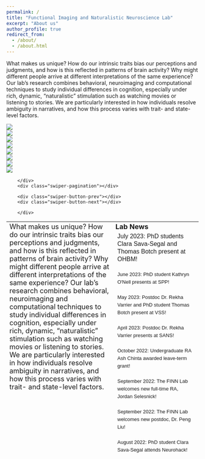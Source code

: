 ```yaml
---
permalink: /
title: "Functional Imaging and Naturalistic Neuroscience Lab"
excerpt: "About us"
author_profile: true
redirect_from: 
  - /about/
  - /about.html
---
```


What makes us unique? How do our intrinsic traits bias our perceptions and judgments, and how is this reflected in patterns of brain activity? Why might different people arrive at different interpretations of the same experience? Our lab’s research combines behavioral, neuroimaging and computational techniques to study individual differences in cognition, especially under rich, dynamic, “naturalistic” stimulation such as watching movies or listening to stories. We are particularly interested in how individuals resolve ambiguity in narratives, and how this process varies with trait- and state-level factors. 

<html>
<head>
    <link rel = "stylesheet" href="https://thefinnlab.github.io/files/image carousel.css">
    <link rel = "stylesheet" href="https://cdn.jsdelivr.net/npm/swiper@10/swiper-bundle.min.css">
</head>

<body>
<table style="border: none">
            <tr style="border: 0 solid transparent; border-bottom-width: 2.5px;">
                <td width="80%" style="border: none; vertical-align: top;">
                    <font size="4">What makes us unique? How do our intrinsic traits bias our perceptions and judgments, and how is this reflected in patterns of brain activity? Why might different people arrive at different interpretations of the same experience? Our lab’s research combines behavioral, neuroimaging and computational techniques to study individual differences in cognition, especially under rich, dynamic, “naturalistic” stimulation such as watching movies or listening to stories. We are particularly interested in how individuals resolve ambiguity in narratives, and how this process varies with trait- and state-level factors.<br></font>
                </td>
<div class = "container">
    <div class="swiper">
        <div class="swiper-wrapper">
            <!-- Slides -->
            <div class="swiper-slide"><img src="https://thefinnlab.github.io/images/img-1.jpg"></div>
            <div class="swiper-slide"><img src="https://thefinnlab.github.io/images/img-4.jpg"></div>
            <div class="swiper-slide"><img src="https://thefinnlab.github.io/images/img-5.jpeg"></div>
            <div class="swiper-slide"><img src="https://thefinnlab.github.io/images/img-2.jpg"></div>
            <div class="swiper-slide"><img src="https://thefinnlab.github.io/images/img-3.jpg"></div>
            <div class="swiper-slide"><img src="https://thefinnlab.github.io/images/img-6.HEIC"></div>
            <div class="swiper-slide"><img src="https://thefinnlab.github.io/images/img-7.JPG"></div>
            <div class="swiper-slide"><img src="https://thefinnlab.github.io/images/img-8.jpg"></div>
             
        </div>
        <div class="swiper-pagination"></div>
          
        <div class="swiper-button-prev"></div>
        <div class="swiper-button-next"></div>
          
        </div>
</div>

<script src="https://cdn.jsdelivr.net/npm/swiper@10/swiper-bundle.min.js"></script>
<script>
    const swiper = new Swiper('.swiper', {
    slidesPerView: 1,
    autoplay: {
        delay: 7500,
        disableOnInteraction: false,
    },
    loop: true,

  pagination: {
    el: '.swiper-pagination',
    clickable: true,
  },

  navigation: {
    nextEl: '.swiper-button-next',
    prevEl: '.swiper-button-prev',
  },

});
</script>

<td width="20%" style="border: none; vertical-align: top;">
                    <style>
                        body {
                        margin-bottom: 200%;
                        }
                        .scroll {
                        border: none;
                        padding: 5px;
                        font: 24px/20px sans-serif;
                        width: 200px;
                        height: 600px;
                        overflow-y: scroll;
                        }
                        ::-webkit-scrollbar {
                        width: 7px;
                        height: 12px;
                        }
                        ::-webkit-scrollbar-track {
                        border: 1px solid rgb(255, 255, 255);
                        border-radius: 7px;
                        }
                        ::-webkit-scrollbar-thumb {
                        background: solid rgb(34, 35, 34);
                        border-radius: 7px;
                        }
                        ::-webkit-scrollbar-thumb:hover {
                        background: rgb(34, 35, 34);
                        }
                        </style>
                        </head>
                        <body>
                            <font size="4"><b>Lab News</b></font><br>
                        <div class="scroll">
                            <font size="3">July 2023: PhD students Clara Sava-Segal and Thomas Botch present at OHBM!</font><br>
                            <br>
                            <font size="2">June 2023: PhD student Kathryn O'Nell presents at SPP!</font><br>
                            <br>
                            <font size="2">May 2023: Postdoc Dr. Rekha Varrier and PhD student Thomas Botch present at VSS!</font><br>
                            <br>
                            <font size="2">April 2023: Postdoc Dr. Rekha Varrier presents at SANS!</font><br>
                            <br>
                            <font size="2">October 2022: Undergraduate RA Ash Chinta awarded leave-term grant!</font><br>
                            <br>
                            <font size="2">September 2022: The FINN Lab welcomes new full-time RA, Jordan Selesnick!</font><br>
                            <br>
                            <font size="2">September 2022: The FINN Lab welcomes new postdoc, Dr. Peng Liu!</font><br>
                            <br>
                            <font size="2">August 2022: PhD student Clara Sava-Segal attends Neurohack!</font><br>
                            <br>
                            <font size="2">August 2022: Undergraduate RA Anna Katherine Ray awarded leave-term grant!</font><br>
                            <br>
                            <font size="2">July 2022: PhD student Thomas Botch awarded Primals Research Student Award!</font><br>
                            <br>
                            <font size="2">June 2022: PhD student Kathryn O'Nell and Dr. Emily Finn awarded Wright Center JustX Faculty Grant!</font><br>
                            <br>
                            <font size="2">April 2022: Dr. Emily Finn awarded NIMH Brains Award!</font><br>
                            <br>
                            <font size="2">November 2021: PhD student Kathryn O'Nell awarded Arts Integration Grant!</font><br>
                            <br>
                            <font size="2">September 2021: The FINN Lab welcomes new PhD students, Thomas Botch and Kathryn O'Nell!</font><br>
                          </div>
</body>



</html>
